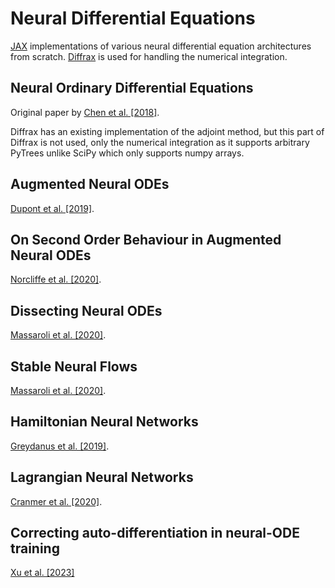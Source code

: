 # Neural Differential Equations

[JAX](https://github.com/google/jax) implementations of various neural differential equation architectures from scratch.
[Diffrax](https://github.com/patrick-kidger/diffrax) is used for handling the numerical integration.

## Neural Ordinary Differential Equations

Original paper by [Chen et al. \[2018\]](https://arxiv.org/abs/1806.07366).

Diffrax has an existing implementation of the adjoint method, but this part of Diffrax is not used,
only the numerical integration as it supports arbitrary PyTrees unlike SciPy which only supports numpy arrays.

## Augmented Neural ODEs

[Dupont et al. \[2019\]](https://arxiv.org/abs/1904.01681).

## On Second Order Behaviour in Augmented Neural ODEs

[Norcliffe et al. \[2020\]](https://arxiv.org/abs/2006.07220).

## Dissecting Neural ODEs

[Massaroli et al. \[2020\]](https://arxiv.org/abs/2002.08071).

## Stable Neural Flows

[Massaroli et al. \[2020\]](https://arxiv.org/abs/2003.08063).

## Hamiltonian Neural Networks

[Greydanus et al. \[2019\]](https://arxiv.org/abs/1906.01563).

## Lagrangian Neural Networks

[Cranmer et al. \[2020\]](https://arxiv.org/abs/2003.04630).

## Correcting auto-differentiation in neural-ODE training

[Xu et al. \[2023\]](https://arxiv.org/abs/2306.02192)
